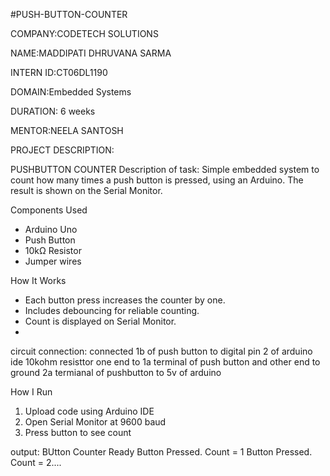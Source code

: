 #PUSH-BUTTON-COUNTER

COMPANY:CODETECH SOLUTIONS

NAME:MADDIPATI DHRUVANA SARMA

INTERN ID:CT06DL1190

DOMAIN:Embedded Systems

DURATION: 6 weeks 

MENTOR:NEELA SANTOSH

PROJECT DESCRIPTION:

PUSHBUTTON COUNTER
Description of task:
Simple embedded system to count how many times a push button is pressed, using an Arduino. The result is shown on the Serial Monitor.

Components Used
- Arduino Uno
- Push Button
- 10kΩ Resistor
- Jumper wires
  
How It Works
- Each button press increases the counter by one.
- Includes debouncing for reliable counting.
- Count is displayed on Serial Monitor.
- 
circuit connection:
connected 1b of push button to digital pin 2 of arduino ide
10kohm resisttor one end to 1a terminal of push button and other end to ground
2a termianal of pushbutton to 5v of arduino

How I Run
1. Upload code using Arduino IDE
2. Open Serial Monitor at 9600 baud
3. Press button to see count
   
output:
BUtton Counter Ready
Button Pressed. Count = 1
Button Pressed. Count = 2....


